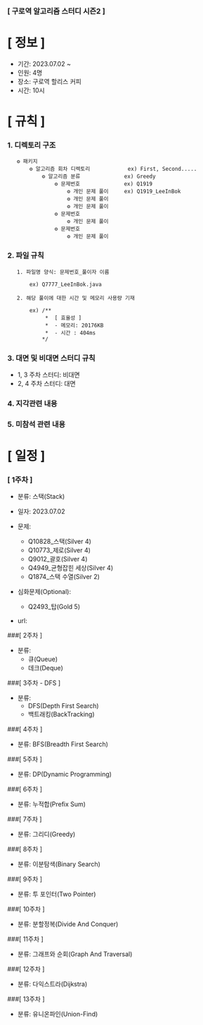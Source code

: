 ### **[ 구로역 알고리즘 스터디 시즌2 ]**

# **[ 정보 ]**

- 기간: 2023.07.02 ~ 
- 인원: 4명
- 장소: 구로역 할리스 커피
- 시간: 10시

# **[ 규칙 ]**
### **1. 디렉토리 구조**
   
       ⚙︎ 패키지
           ⚙︎ 알고리즘 회차 디렉토리            ex) First, Second.....
               ⚙︎ 알고리즘 분류              ex) Greedy
                   ⚙︎ 문제번호              ex) Q1919
                       ⚙︎ 개인 문제 풀이     ex) Q1919_LeeInBok
                       ⚙︎ 개인 문제 풀이
                       ⚙︎ 개인 문제 풀이
                   ⚙︎ 문제번호  
                       ⚙︎ 개인 문제 풀이
                   ⚙︎ 문제번호
                       ⚙︎ 개인 문제 풀이


### **2. 파일 규칙**

       1. 파일명 양식: 문제번호_풀이자 이름
   
           ex) Q7777_LeeInBok.java

       2. 해당 풀이에 대한 시간 및 메모리 사용량 기재
           
           ex) /**
                *  [ 효율성 ]
                *  - 메모리: 20176KB
                *  - 시간 : 404ms
               */

### **3. 대면 및 비대면 스터디 규칙**
  - 1, 3 주차 스터디: 비대면
  - 2, 4 주차 스터디: 대면

### **4. 지각관련 내용**

### **5. 미참석 관련 내용**

# **[ 일정 ]**
### [ 1주차 ]
- 분류: 스택(Stack)
- 일자: 2023.07.02
- 문제: 
    - Q10828_스택(Silver 4)
    - Q10773_제로(Silver 4)
    - Q9012_괄호(Silver 4)
    - Q4949_균형잡힌 세상(Silver 4)
    - Q1874_스택 수열(Silver 2)
    
- 심화문제(Optional):
    - Q2493_탑(Gold 5)

- url: 

###[ 2주차 ]
- 분류:
    - 큐(Queue)
    - 데크(Deque) 

###[ 3주차 - DFS ]
- 분류:
    - DFS(Depth First Search)
    - 백트래킹(BackTracking)

###[ 4주차 ]
- 분류: BFS(Breadth First Search)

###[ 5주차 ]
- 분류: DP(Dynamic Programming)

###[ 6주차 ]
- 분류: 누적합(Prefix Sum) 

###[ 7주차 ]
- 분류: 그리디(Greedy)

###[ 8주차 ]
- 분류: 이분탐색(Binary Search)

###[ 9주차 ]
- 분류: 투 포인터(Two Pointer)

###[ 10주차 ]
- 분류: 분할정복(Divide And Conquer) 

###[ 11주차 ]
- 분류: 그래프와 순회(Graph And Traversal)

###[ 12주차 ]
- 분류: 다익스트라(Dijkstra)

###[ 13주차 ]
- 분류: 유니온파인(Union-Find)

